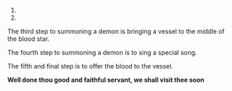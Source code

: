 1.

2.

The third step to summoning a demon is bringing a vessel to the middle of the blood star.

The fourth step to summoning a demon is to sing a special song.

The fifth and final step is to offer the blood to the vessel.

**Well done thou good and faithful servant, we shall visit thee soon**